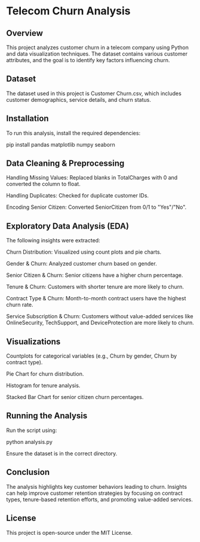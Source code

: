 # **Telecom Churn Analysis**

## **Overview**

This project analyzes customer churn in a telecom company using Python and data visualization techniques. The dataset contains various customer attributes, and the goal is to identify key factors influencing churn.

## **Dataset**

The dataset used in this project is Customer Churn.csv, which includes customer demographics, service details, and churn status.

## Installation

To run this analysis, install the required dependencies:

pip install pandas matplotlib numpy seaborn

## Data Cleaning & Preprocessing

Handling Missing Values: Replaced blanks in TotalCharges with 0 and converted the column to float.

Handling Duplicates: Checked for duplicate customer IDs.

Encoding Senior Citizen: Converted SeniorCitizen from 0/1 to "Yes"/"No".

## Exploratory Data Analysis (EDA)

The following insights were extracted:

Churn Distribution: Visualized using count plots and pie charts.

Gender & Churn: Analyzed customer churn based on gender.

Senior Citizen & Churn: Senior citizens have a higher churn percentage.

Tenure & Churn: Customers with shorter tenure are more likely to churn.

Contract Type & Churn: Month-to-month contract users have the highest churn rate.

Service Subscription & Churn: Customers without value-added services like OnlineSecurity, TechSupport, and DeviceProtection are more likely to churn.

## Visualizations

Countplots for categorical variables (e.g., Churn by gender, Churn by contract type).

Pie Chart for churn distribution.

Histogram for tenure analysis.

Stacked Bar Chart for senior citizen churn percentages.

## Running the Analysis

Run the script using:

python analysis.py

Ensure the dataset is in the correct directory.

## Conclusion

The analysis highlights key customer behaviors leading to churn. Insights can help improve customer retention strategies by focusing on contract types, tenure-based retention efforts, and promoting value-added services.

## License

This project is open-source under the MIT License.
